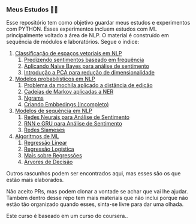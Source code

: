 ### Meus Estudos 🧑‍🎓

Esse repositório tem como objetivo guardar meus estudos e experimentos com PYTHON. Esses experimentos incluem estudos com ML principalmente voltado a área de NLP. O material é construído em sequência de módulos e laboratórios. Segue o índice:

1. [Classificação de espaços vetoriais em NLP](./Python%20Scripts/classification-vector-spaces-in-nlp/)
   1. [Predizendo sentimentos baseado em frequência](./Python%20Scripts/classification-vector-spaces-in-nlp/Lab%20-%2001.ipynb)
   2. [Aplicando Naive Bayes para análise de sentimento](./Python%20Scripts/classification-vector-spaces-in-nlp/Lab%20-%2002.ipynb)
   3. [Introdução a PCA para redução de dimensionalidade](./Python%20Scripts/classification-vector-spaces-in-nlp/Lab%20-%2003.ipynb)
2. [Modelos probabilísticos em NLP](./Python%20Scripts/probabilistic-models-in-nlp)
   1. [Problema da mochila aplicado a distância de edição](./Python%20Scripts/probabilistic-models-in-nlp/Lab%20-%2001.ipynb)
   2. [Cadeias de Markov aplicadas a NER](./Python%20Scripts/probabilistic-models-in-nlp/Lab%20-%2002.ipynb)
   3. [Ngrams](./Python%20Scripts/probabilistic-models-in-nlp/Lab%20-%2003.ipynb)
   4. [Criando Embbedings (Incompleto)](./Python%20Scripts/probabilistic-models-in-nlp/Lab%20-%2004.ipynb)
3. [Modelos de sequência em NLP](./Python%20Scripts/sequence-models-in-nlp/)
   1. [Redes Neurais para Análise de Sentimento](./Python%20Scripts/sequence-models-in-nlp/Lab%20-%2001.ipynb)
   2. [RNN e GRU para Análise de Sentimento](./Python%20Scripts/sequence-models-in-nlp/Lab%20-%2002.ipynb)
   3. [Redes Siameses](./Python%20Scripts/sequence-models-in-nlp/Lab%20-%2004.ipynb)
4. [Algoritmos de ML](./Python%20Scripts/NLP/)
   1. [Regressão Linear](./Python%20Scripts/NLP/Algorithms_LinearRegression.ipynb)
   2. [Regressão Logística](./Python%20Scripts/NLP/Algorithms_LogisticRegression.ipynb)
   3. [Mais sobre Regressões](./Python%20Scripts/NLP/Algorithms_Regressions.ipynb)
   4. [Árvores de Decisão](./Python%20Scripts/NLP/Algorithms_DecisionTrees.ipynb)

Outros rascunhos podem ser encontrados aqui, mas esses são os que estão mais elaborados.

Não aceito PRs, mas podem clonar a vontade se achar que vai lhe ajudar. Também dentro desse repo tem mais materiais que não incluí porque não estão tão organizado quando esses, sinta-se livre para dar uma olhada.

Este curso é baseado em um curso do coursera..
